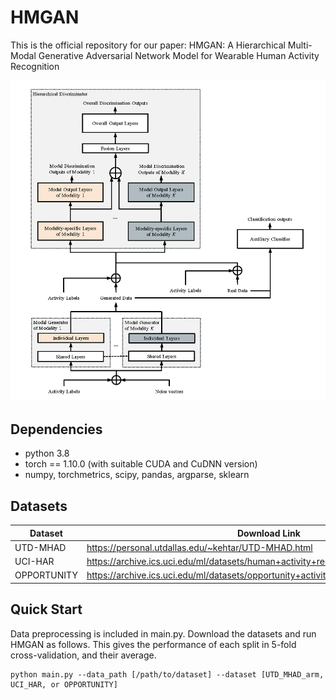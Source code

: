 # HMGAN

This is the official repository for our paper: HMGAN: A Hierarchical Multi-Modal Generative Adversarial Network Model for Wearable Human Activity Recognition

![framework](HMGAN_framework.png)

## Dependencies

* python 3.8
* torch == 1.10.0 (with suitable CUDA and CuDNN version)
* numpy, torchmetrics, scipy, pandas, argparse, sklearn

## Datasets

| Dataset | Download Link |
| -- | -- |
| UTD-MHAD | https://personal.utdallas.edu/~kehtar/UTD-MHAD.html |
| UCI-HAR | https://archive.ics.uci.edu/ml/datasets/human+activity+recognition+using+smartphones |
| OPPORTUNITY | https://archive.ics.uci.edu/ml/datasets/opportunity+activity+recognition |

## Quick Start

Data preprocessing is included in main.py. Download the datasets and run HMGAN as follows. This gives the performance of each split in 5-fold cross-validation, and their average.
```
python main.py --data_path [/path/to/dataset] --dataset [UTD_MHAD_arm, UCI_HAR, or OPPORTUNITY] 
```
